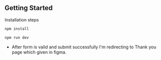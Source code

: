 ## Getting Started

Installation steps

```bash
npm install

npm run dev
```

- After form is valid and submit successfully I'm redirecting to Thank you page which given in figma. 